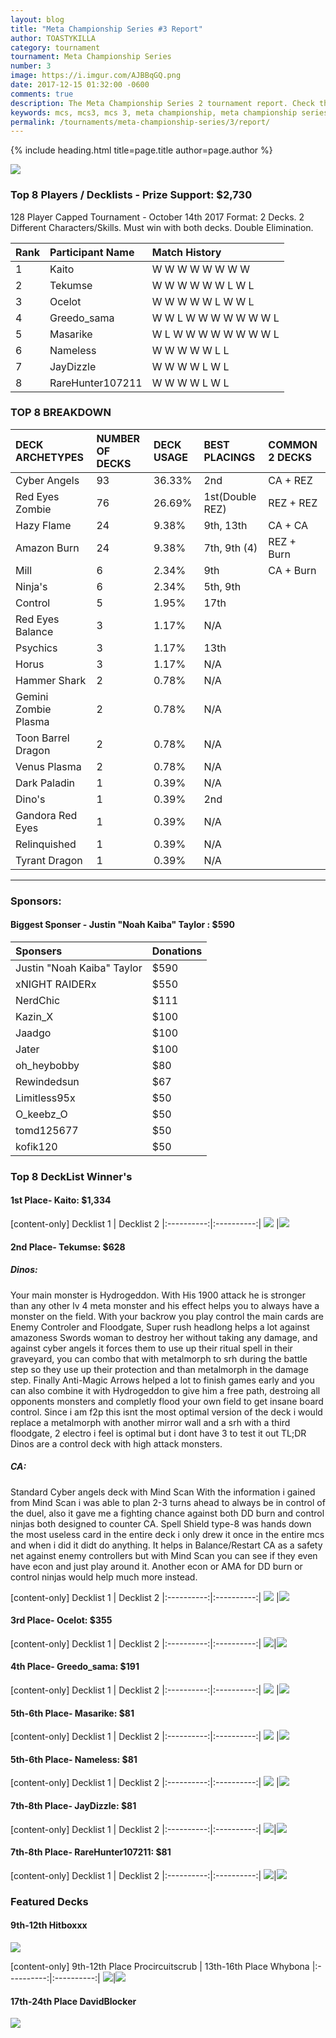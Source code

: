 ```yaml
---
layout: blog
title: "Meta Championship Series #3 Report"
author: TOASTYKILLA
category: tournament
tournament: Meta Championship Series
number: 3
image: https://i.imgur.com/AJBBqGQ.png
date: 2017-12-15 01:32:00 -0600
comments: true
description: The Meta Championship Series 2 tournament report. Check the prize winners and their decks here.
keywords: mcs, mcs3, mcs 3, meta championship, meta championship series, meta championship 3, meta championship series 3, mcs decks, mcs3 decks
permalink: /tournaments/meta-championship-series/3/report/
---
```


{% include heading.html title=page.title author=page.author %}

![](http://www.duellinksmeta.com/uploads/4/0/9/9/40991731/published/mcs-teaser-october-2.png?1508102475)

### Top 8 Players / Decklists - Prize Support: $2,730
 128 Player Capped Tournament - October 14th 2017
Format: 2 Decks. 2 Different Characters/Skills. Must win with both decks. Double Elimination.

|Rank|Participant Name|Match History
| :-------- | :-------- | :-------- |
|1| Kaito| W W W W W W W W
|2|Tekumse|W W W W W W L W L
|3|Ocelot|W W W W W L W W L
|4|Greedo_sama|W W L W W W W W W W L
|5|Masarike|W L W W W W W W W W L
|6|Nameless|W W W W W L L
|7|JayDizzle|W W W W L W L
|8|RareHunter107211|W W W W L W L

### TOP 8 BREAKDOWN

|DECK ARCHETYPES|NUMBER OF DECKS|DECK USAGE| BEST PLACINGS | COMMON 2 DECKS
| :-------- | :-------- | :-------- | :------ |:-------
|Cyber Angels|93 |36.33%|2nd|CA + REZ|
|Red Eyes Zombie|76|26.69%|1st(Double REZ)|REZ + REZ|
|Hazy Flame|24|9.38%|9th, 13th|CA + CA|
|Amazon Burn|24|9.38%|7th, 9th (4)|REZ + Burn|
|Mill|6|2.34%|9th|CA + Burn|
|Ninja's|6|2.34%|5th, 9th|
|Control|5|1.95%|17th|
|Red Eyes Balance|3|1.17%|N/A|
|Psychics|3|1.17%|13th|
|Horus|3|1.17%|N/A|
|Hammer Shark|2|0.78%|N/A|
|Gemini Zombie Plasma|2|0.78%|N/A|
|Toon Barrel Dragon|2|0.78%|N/A|
|Venus Plasma|2|0.78%|N/A|
|Dark Paladin|1|0.39%|N/A|
|Dino's|1|0.39%|2nd|
|Gandora Red Eyes|1|0.39%|N/A|
|Relinquished|1|0.39%|N/A|
|Tyrant Dragon|1|0.39%|N/A|

----------
### Sponsors:
#### Biggest Sponser - Justin "Noah Kaiba" Taylor : $590

|Sponsers|Donations
| :------- | :---- |
|Justin "Noah Kaiba" Taylor| $590|
|xNIGHT RAIDERx| $550|
|NerdChic|$111
|Kazin_X| $100|
|Jaadgo| $100|
|Jater|$100|
|oh_heybobby|$80|
|Rewindedsun|$67|
|Limitless95x|$50|
|O_keebz_O| $50|
|tomd125677|$50|
|kofik120|$50|

### Top 8 DeckList Winner's

#### 1st Place- Kaito: $1,334

[content-only]
Decklist 1 | Decklist 2
|:----------:|:----------:|
![](http://www.duellinksmeta.com/uploads/4/0/9/9/40991731/kaito-mcs-1-kaito-kaito_orig.png) |![](http://www.duellinksmeta.com/uploads/4/0/9/9/40991731/kaito-mcs-2-kaito-kaito_orig.png)

#### ​2nd Place- Tekumse: $628

##### Dinos:
Your main monster is Hydrogeddon. With His 1900 attack he is stronger than any other lv 4 meta monster and his effect helps you to always have a monster on the field. 
With your backrow you play control the main cards are Enemy Controler and Floodgate, Super rush headlong helps a lot against amazoness Swords woman to destroy her without taking any damage, and against cyber angels it forces them to use up their ritual spell in their graveyard, you can combo that with metalmorph to srh during the battle step so they use up their protection and than metalmorph in the damage step. Finally Anti-Magic Arrows helped a lot to finish games early and you can also combine it with Hydrogeddon to give him a free path, destroing all opponents monsters and completly flood your own field to get insane board control.
Since i am f2p this isnt the most optimal version of the deck
i would replace a metalmorph with another mirror wall and a srh with a third floodgate, 2 electro i feel is optimal but i dont have 3 to test it out
TL;DR Dinos are a control deck with high attack monsters.

##### CA:
Standard Cyber angels deck with Mind Scan
With the information i gained from Mind Scan i was able to plan 2-3 turns ahead to always be in control of the duel, also it gave me a fighting chance against both DD burn and control ninjas both designed to counter CA.
Spell Shield type-8 was hands down the most useless card in the entire deck i only drew it once in the entire mcs and when i did it didt do anything. It helps in Balance/Restart CA as a safety net against enemy controllers but with Mind Scan you can see if they even have econ and just play around it. Another econ or AMA for DD burn or control ninjas would help much more instead.

[content-only]
Decklist 1 | Decklist 2
|:----------:|:----------:|
![](http://www.duellinksmeta.com/uploads/4/0/9/9/40991731/tekumse-mcs-dl1-tekumse_orig.png) |![](http://www.duellinksmeta.com/uploads/4/0/9/9/40991731/tekumse-mcs-dl2-tekumse_orig.png)

#### ​3rd Place- Ocelot: $355

[content-only]
Decklist 1 | Decklist 2
|:----------:|:----------:|
![](http://www.duellinksmeta.com/uploads/4/0/9/9/40991731/ocelot-mcs-dl1-tony-wu_orig.png)|![](http://www.duellinksmeta.com/uploads/4/0/9/9/40991731/ocelot-mcs-dl2-tony-wu_1_orig.png)

#### ​4th Place- Greedo_sama: $191

[content-only]
Decklist 1 | Decklist 2
|:----------:|:----------:|
![](http://www.duellinksmeta.com/uploads/4/0/9/9/40991731/greedo-sama-mcs-dl1-benjamin-gro_orig.png) |![](http://www.duellinksmeta.com/uploads/4/0/9/9/40991731/greedo-sama-mcs-dl2-benjamin-gro_orig.png)

#### ​5th-6th Place- Masarike: $81

[content-only]
Decklist 1 | Decklist 2
|:----------:|:----------:|
![](http://www.duellinksmeta.com/uploads/4/0/9/9/40991731/img-6730-kevin-k_orig.png) |![](http://www.duellinksmeta.com/uploads/4/0/9/9/40991731/img-6731-kevin-k_orig.png)


#### ​5th-6th Place- Nameless: $81

[content-only]
Decklist 1 | Decklist 2
|:----------:|:----------:|
![](http://www.duellinksmeta.com/uploads/4/0/9/9/40991731/nameless-mcs-dl2-nameless-person_orig.png) |![](http://www.duellinksmeta.com/uploads/4/0/9/9/40991731/nameless-mcs-dl1-nameless-person_orig.png)

#### ​7th-8th Place- JayDizzle: $81

[content-only]
Decklist 1 | Decklist 2
|:----------:|:----------:|
![](http://www.duellinksmeta.com/uploads/4/0/9/9/40991731/jaydizzle-mcs-dl1-jay-dizzle_orig.png)|![](http://www.duellinksmeta.com/uploads/4/0/9/9/40991731/jaydizzle-mcs-dl2-jay-dizzle_orig.png)

#### ​7th-8th Place- RareHunter107211: $81

[content-only]
Decklist 1 | Decklist 2
|:----------:|:----------:|
![](http://www.duellinksmeta.com/uploads/4/0/9/9/40991731/img-1445-diego107211-escobar_orig.png)|![](http://www.duellinksmeta.com/uploads/4/0/9/9/40991731/img-1446-diego107211-escobar_orig.png)

### Featured Decks
#### 9th-12th Hitboxxx

![](http://www.duellinksmeta.com/uploads/4/0/9/9/40991731/img-20171013-wa0006-markus-bauer_orig.jpg)

[content-only]
​9th-12th Place Procircuitscrub | ​13th-16th Place Whybona 
|:----------:|:----------:|
![](http://www.duellinksmeta.com/uploads/4/0/9/9/40991731/prociruitscrub-mcs-dl1-steven-bates_orig.png)|![](http://www.duellinksmeta.com/uploads/4/0/9/9/40991731/whybona-mcs-dl1-charlie-whyborne_orig.png)

#### ​17th-24th Place DavidBlocker
![](http://www.duellinksmeta.com/uploads/4/0/9/9/40991731/davidb-mcs-dl1-david-blocker_orig.png)